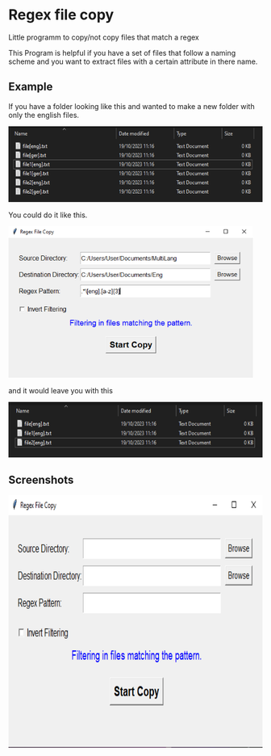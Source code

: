 # Regex file copy
Little programm to copy/not copy files that match a regex

This Program is helpful if you have a set of files that follow a naming scheme and you want to extract files with a certain attribute in there name.
## Example 
If you have a folder looking like this and wanted to make a new folder with only the english files.

<img src="https://raw.githubusercontent.com/Kaiserdragon2/regex-file-copy/main/docs/example_dic.png" height="150">

You could do it like this.

<img src="https://raw.githubusercontent.com/Kaiserdragon2/regex-file-copy/main/docs/example.png" height="300">

and it would leave you with this

<img src="https://raw.githubusercontent.com/Kaiserdragon2/regex-file-copy/main/docs/example_filtered.png" height="110">

## Screenshots
<img src="https://raw.githubusercontent.com/Kaiserdragon2/regex-file-copy/main/docs/window.png" height="500">

